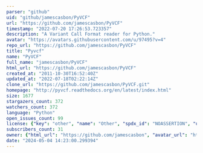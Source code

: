 ```yaml
---
parser: "github"
uid: "github/jamescasbon/PyVCF"
url: "https://github.com/jamescasbon/PyVCF"
timestamp: "2022-07-20 17:26:53.723357"
description: "A Variant Call Format reader for Python."
avatar: "https://avatars.githubusercontent.com/u/97495?v=4"
repo_url: "https://github.com/jamescasbon/PyVCF"
title: "Pyvcf"
name: "PyVCF"
full_name: "jamescasbon/PyVCF"
html_url: "https://github.com/jamescasbon/PyVCF"
created_at: "2011-10-30T16:52:40Z"
updated_at: "2022-07-18T02:22:14Z"
clone_url: "https://github.com/jamescasbon/PyVCF.git"
homepage: "http://pyvcf.readthedocs.org/en/latest/index.html"
size: 1677
stargazers_count: 372
watchers_count: 372
language: "Python"
open_issues_count: 99
license: {"key": "other", "name": "Other", "spdx_id": "NOASSERTION", "url": null, "node_id": "MDc6TGljZW5zZTA="}
subscribers_count: 31
owner: {"html_url": "https://github.com/jamescasbon", "avatar_url": "https://avatars.githubusercontent.com/u/97495?v=4", "login": "jamescasbon", "type": "User"}
date: "2024-05-04 14:23:00.299394"
---
```

